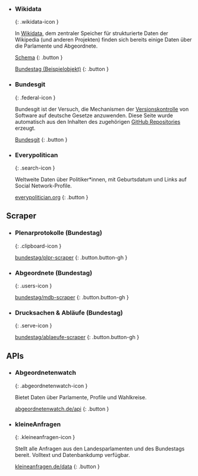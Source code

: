 
* ### Wikidata
  {: .wikidata-icon }

  In [Wikidata](https://www.wikidata.org), dem zentraler Speicher für strukturierte Daten der Wikipedia (und anderen Projekten) finden sich bereits einige Daten über die Parlamente und Abgeordnete.

  [Schema](https://www.wikidata.org/wiki/Wikidata:WikiProject_Heads_of_state_and_government/Germany)
  {: .button }

  [Bundestag (Beispielobjekt)](https://www.wikidata.org/wiki/Q154797)
  {: .button }

* ### Bundesgit
  {: .federal-icon }

  Bundesgit ist der Versuch, die Mechanismen der [Versionskontrolle](https://de.wikipedia.org/wiki/Versionsverwaltung) von Software auf deutsche Gesetze anzuwenden. Diese Seite wurde automatisch aus den Inhalten des zugehörigen [GitHub Repositories](https://github.com/bundestag/gesetze) erzeugt.

  [Bundesgit](http://bundestag.github.io/gesetze/)
  {: .button }

* ### Everypolitican
  {: .search-icon }

  Weltweite Daten über Politiker*innen, mit Geburtsdatum und Links auf Social Network-Profile.

  [everypolitician.org](http://everypolitician.org)
  {: .button }

<!--
* ### Wahlen
  {: .serve-icon}

  Es gibt noch keine maschinenlesbaren Wahldaten? :(
-->

## Scraper

* ### Plenarprotokolle (Bundestag)
  {: .clipboard-icon }

  [bundestag/plpr-scraper](https://github.com/bundestag/plpr-scraper)
  {: .button.button-gh }

* ### Abgeordnete (Bundestag)
  {: .users-icon }

  [bundestag/mdb-scraper](https://github.com/bundestag/mdb-scraper)
  {: .button.button-gh }

* ### Drucksachen & Abläufe (Bundestag)
  {: .serve-icon }

  [bundestag/ablaeufe-scraper](https://github.com/bundestag/ablaeufe-scraper)
  {: .button.button-gh }

## APIs

* ### Abgeordnetenwatch
  {: .abgeordnetenwatch-icon }

  Bietet Daten über Parlamente, Profile und Wahlkreise.

  [abgeordnetenwatch.de/api](https://www.abgeordnetenwatch.de/api)
  {: .button }

* ### kleineAnfragen
  {: .kleineanfragen-icon }

  Stellt alle Anfragen aus den Landesparlamenten und des Bundestags bereit.
  Volltext und Datenbankdump verfügbar.

  [kleineanfragen.de/data](https://kleineanfragen.de/data)
  {: .button }
